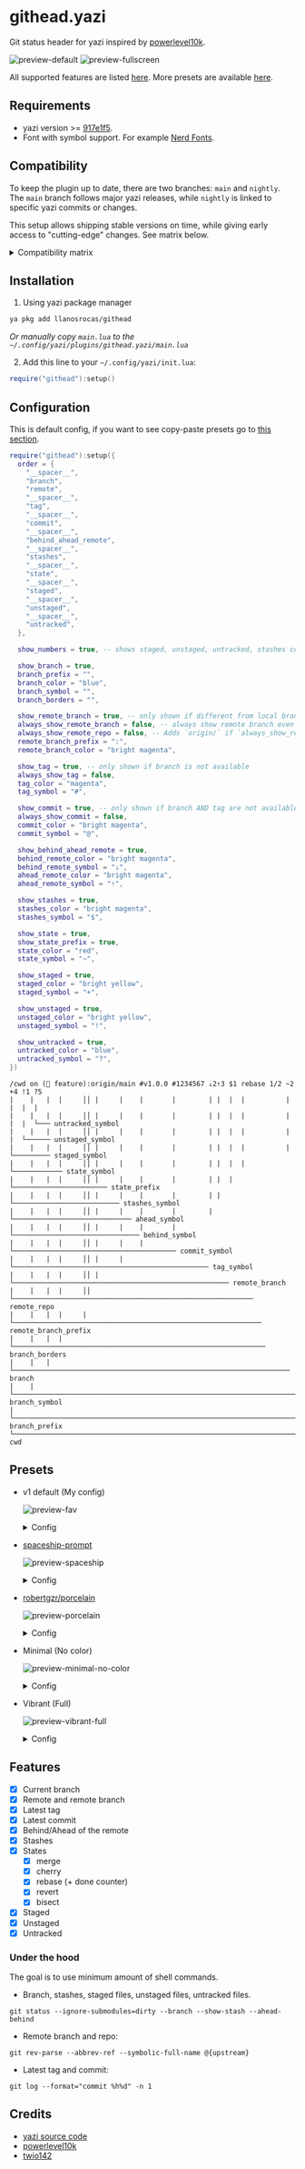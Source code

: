 # githead.yazi

Git status header for yazi inspired by [powerlevel10k](https://github.com/romkatv/powerlevel10k?tab=readme-ov-file#what-do-different-symbols-in-git-status-mean).

![preview-default](https://github.com/llanosrocas/githead.yazi/blob/main/.github/images/preview-default.png)
![preview-fullscreen](https://github.com/llanosrocas/githead.yazi/blob/main/.github/images/preview-fullscreen.png)

All supported features are listed [here](#features). More presets are available [here](#presets).

## Requirements

- yazi version >= [917e1f5](https://github.com/sxyazi/yazi/commit/917e1f54a10445f2e25147c4b81a3c77d8233632).
- Font with symbol support. For example [Nerd Fonts](https://www.nerdfonts.com/).

## Compatibility

To keep the plugin up to date, there are two branches: `main` and `nightly`.
The `main` branch follows major yazi releases, while `nightly` is linked to specific yazi commits or changes.

This setup allows shipping stable versions on time, while giving early access to "cutting-edge" changes. See matrix below.

<details close>
<summary>Compatibility matrix</summary>

|                                                  githead                                                  | yazi                                                                                      |
| :-------------------------------------------------------------------------------------------------------: | ----------------------------------------------------------------------------------------- |
| [v2.0.2-nightly.292d37c](https://github.com/llanosrocas/githead.yazi/releases/tag/v2.0.2-nightly.292d37c) | [292d37c](https://github.com/sxyazi/yazi/commit/292d37ccde5fb09dc7318247caf552213d16ec36) |
|                 [v2.0.1](https://github.com/llanosrocas/githead.yazi/releases/tag/v2.0.1)                 | [917e1f5](https://github.com/sxyazi/yazi/commit/917e1f54a10445f2e25147c4b81a3c77d8233632) |
|                 [v2.0.0](https://github.com/llanosrocas/githead.yazi/releases/tag/v2.0.0)                 | [693dff2](https://github.com/sxyazi/yazi/commit/693dff25e3165e357cc9d0b94ca3f2b176741a36) |
|                 [v1.7.0](https://github.com/llanosrocas/githead.yazi/releases/tag/v1.7.0)                 | [693dff2](https://github.com/sxyazi/yazi/tree/693dff25e3165e357cc9d0b94ca3f2b176741a36)   |
|                 [v1.6.0](https://github.com/llanosrocas/githead.yazi/releases/tag/v1.6.0)                 | [v25.5.31](https://github.com/sxyazi/yazi/releases/tag/v25.5.31)                          |

</details>

## Installation

1. Using yazi package manager

```sh
ya pkg add llanosrocas/githead
```

_Or manually copy `main.lua` to the `~/.config/yazi/plugins/githead.yazi/main.lua`_

2. Add this line to your `~/.config/yazi/init.lua`:

```lua
require("githead"):setup()
```

## Configuration

This is default config, if you want to see copy-paste presets go to [this section](#presets).

```lua
require("githead"):setup({
  order = {
    "__spacer__",
    "branch",
    "remote",
    "__spacer__",
    "tag",
    "__spacer__",
    "commit",
    "__spacer__",
    "behind_ahead_remote",
    "__spacer__",
    "stashes",
    "__spacer__",
    "state",
    "__spacer__",
    "staged",
    "__spacer__",
    "unstaged",
    "__spacer__",
    "untracked",
  },

  show_numbers = true, -- shows staged, unstaged, untracked, stashes count

  show_branch = true,
  branch_prefix = "",
  branch_color = "blue",
  branch_symbol = "",
  branch_borders = "",

  show_remote_branch = true, -- only shown if different from local branch
  always_show_remote_branch = false, -- always show remote branch even if it the same as local branch
  always_show_remote_repo = false, -- Adds `origin/` if `always_show_remote_branch` is enabled
  remote_branch_prefix = ":",
  remote_branch_color = "bright magenta",

  show_tag = true, -- only shown if branch is not available
  always_show_tag = false,
  tag_color = "magenta",
  tag_symbol = "#",

  show_commit = true, -- only shown if branch AND tag are not available
  always_show_commit = false,
  commit_color = "bright magenta",
  commit_symbol = "@",

  show_behind_ahead_remote = true,
  behind_remote_color = "bright magenta",
  behind_remote_symbol = "⇣",
  ahead_remote_color = "bright magenta",
  ahead_remote_symbol = "⇡",

  show_stashes = true,
  stashes_color = "bright magenta",
  stashes_symbol = "$",

  show_state = true,
  show_state_prefix = true,
  state_color = "red",
  state_symbol = "~",

  show_staged = true,
  staged_color = "bright yellow",
  staged_symbol = "+",

  show_unstaged = true,
  unstaged_color = "bright yellow",
  unstaged_symbol = "!",

  show_untracked = true,
  untracked_color = "blue",
  untracked_symbol = "?",
})
```

```
/cwd on ( feature):origin/main #v1.0.0 #1234567 ⇣2⇡3 $1 rebase 1/2 ~2 +4 !1 ?5
|    |   |  |     ││ |     |    |       |        | |  |  |          |  |  |  |
|    |   |  |     ││ |     |    |       |        | |  |  |          |  |  |  └─── untracked_symbol
|    |   |  |     ││ |     |    |       |        | |  |  |          |  |  └────── unstaged_symbol
|    |   |  |     ││ |     |    |       |        | |  |  |          |  └───────── staged_symbol
|    |   |  |     ││ |     |    |       |        | |  |  |          └──────────── state_symbol
|    |   |  |     ││ |     |    |       |        | |  |  └─────────────────────── state_prefix
|    |   |  |     ││ |     |    |       |        | |  └────────────────────────── stashes_symbol
|    |   |  |     ││ |     |    |       |        | └───────────────────────────── ahead_symbol
|    |   |  |     ││ |     |    |       |        └─────────────────────────────── behind_symbol
|    |   |  |     ││ |     |    |       └──────────────────────────────────────── commit_symbol
|    |   |  |     ││ |     |    └──────────────────────────────────────────────── tag_symbol
|    |   |  |     ││ |     └───────────────────────────────────────────────────── remote_branch
|    |   |  |     ││ └─────────────────────────────────────────────────────────── remote_repo
|    |   |  |     |└───────────────────────────────────────────────────────────── remote_branch_prefix
|    |   |  |     └────────────────────────────────────────────────────────────── branch_borders
|    |   |  └──────────────────────────────────────────────────────────────────── branch
|    |   └─────────────────────────────────────────────────────────────────────── branch_symbol
|    └─────────────────────────────────────────────────────────────────────────── branch_prefix
└──────────────────────────────────────────────────────────────────────────────── cwd
```

## Presets

- v1 default (My config)

  ![preview-fav](https://github.com/llanosrocas/githead.yazi/blob/main/.github/images/preview-fav.png)

  <details>
  <summary>Config</summary>

  ```lua
  require("githead"):setup({
    branch_prefix = "on",
    branch_symbol = " ",
    branch_borders = "()",
  })
  ```

  </details>

- [spaceship-prompt](https://github.com/spaceship-prompt/spaceship-prompt)

  ![preview-spaceship](https://github.com/llanosrocas/githead.yazi/blob/main/.github/images/preview-spaceship.png)

  <details>
  <summary>Config</summary>

  ```lua
  require("githead"):setup({
    order = {
      "__spacer__",
      "branch",
      "remote",
      "__spacer__",
      "tag",
      "__spacer__",
      "commit",
      "__spacer__",
      "behind_ahead_remote",
      "stashes",
      "state",
      "staged",
      "unstaged",
      "untracked",
    },

    show_numbers = false,

    branch_symbol = " ",
    branch_prefix = "on",
  })
  ```

  </details>

- [robertgzr/porcelain](https://github.com/robertgzr/porcelain)

  ![preview-porcelain](https://github.com/llanosrocas/githead.yazi/blob/main/.github/images/preview-porcelain.png)

  <details>
  <summary>Config</summary>

  ```lua
  require("githead"):setup({
    order = {
      "__spacer__",
      "branch",
      "commit",
      "__spacer__",
      "behind_ahead_remote",
      "__spacer__",
      "untracked",
      "state",
      "unstaged",
      "__spacer__",
      "staged",
    },

    show_numbers = false,

    show_branch = true,
    branch_prefix = "",
    branch_color = "#288BD2",

    always_show_commit = true,
    commit_color = "#859A00",

    show_behind_ahead_remote = true,
    behind_remote_symbol = "↓",
    ahead_remote_symbol = "↑",
    behind_remote_color = "#DC322E",
    ahead_remote_color = "#4DB6AC",

    show_state = true,
    show_state_prefix = false,
    state_symbol = "!!",
    state_color = "#B58901",

    staged_symbol = "✔",
    staged_color = "green",

    unstaged_symbol = "Δ",
    unstaged_color = "#288BD2",

    untracked_symbol = "?",
    untracked_color = "#415F65",
  })
  ```

  </details>

- Minimal (No color)

  ![preview-minimal-no-color](https://github.com/llanosrocas/githead.yazi/blob/main/.github/images/preview-minimal-no-color.png)

  <details>
  <summary>Config</summary>

  ```lua
  require("githead"):setup({
    branch_color = "",

    remote_branch_prefix = "@",
    remote_branch_color = "",

    tag_color = "",

    commit_color = "",

    ahead_remote_symbol = "+",
    ahead_remote_color = "",
    behind_remote_symbol = "-",
    behind_remote_color = "",

    stashes_symbol = "*",
    stashes_color = "",

    show_state_prefix = false,
    state_symbol = "~",
    state_color = "",

    staged_symbol = "S",
    staged_color = "",

    unstaged_symbol = "U",
    unstaged_color = "",

    untracked_symbol = "N",
    untracked_color = "",
  })
  ```

  </details>

- Vibrant (Full)

  ![preview-vibrant-full](https://github.com/llanosrocas/githead.yazi/blob/main/.github/images/preview-vibrant-full.png)

  <details>
  <summary>Config</summary>

  ```lua
  require("githead"):setup({
    order = {
      "__spacer__",
      "stashes",
      "__spacer__",
      "state",
      "__spacer__",
      "staged",
      "__spacer__",
      "unstaged",
      "__spacer__",
      "untracked",
      "__spacer__",
      "branch",
      "remote_branch",
      "__spacer__",
      "tag",
      "__spacer__",
      "commit",
      "__spacer__",
      "behind_ahead_remote",
      "__spacer__",
    },

    branch_borders = "{}",
    branch_prefix = "|",
    branch_color = "#7aa2f7",
    remote_branch_color = "#9ece6a",
    always_show_remote_branch = true,
    always_show_remote_repo = true,

    tag_symbol = "󰓼",
    always_show_tag = true,
    tag_color = "#bb9af7",

    commit_symbol = "",
    always_show_commit = true,
    commit_color = "#e0af68",

    staged_color = "#73daca",
    staged_symbol = "●",

    unstaged_color = "#e0af68",
    unstaged_symbol = "✗",

    untracked_color = "#f7768e",
    untracked_symbol = "?",

    state_color = "#f5c359",
    state_symbol = "󱐋",

    stashes_color = "#565f89",
    stashes_symbol = "⚑",
  })
  ```

  </details>

## Features

- [x] Current branch
- [x] Remote and remote branch
- [x] Latest tag
- [x] Latest commit
- [x] Behind/Ahead of the remote
- [x] Stashes
- [x] States
  - [x] merge
  - [x] cherry
  - [x] rebase (+ done counter)
  - [x] revert
  - [x] bisect
- [x] Staged
- [x] Unstaged
- [x] Untracked

### Under the hood

The goal is to use minimum amount of shell commands.

- Branch, stashes, staged files, unstaged files, untracked files.

```shell
git status --ignore-submodules=dirty --branch --show-stash --ahead-behind
```

- Remote branch and repo:

```shell
git rev-parse --abbrev-ref --symbolic-full-name @{upstream}
```

- Latest tag and commit:

```shell
git log --format="commit %h%d" -n 1
```

## Credits

- [yazi source code](https://github.com/sxyazi/yazi)
- [powerlevel10k](https://github.com/romkatv/powerlevel10k)
- [twio142](https://github.com/twio142/githead.yazi)
